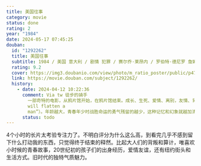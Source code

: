 ```yaml
---
title: 美国往事
category: movie
status: done
rating: 2
year: "1984"
date: 2024-05-17 07:45:25
douban:
  id: "1292262"
  title: 美国往事
  subtitle: 1984 / 美国 意大利 / 剧情 犯罪 / 赛尔乔·莱昂内 / 罗伯特·德尼罗 詹姆斯·伍兹
  rating: 9.2
  cover: https://img3.doubanio.com/view/photo/m_ratio_poster/public/p477229647.jpg
  link: https://movie.douban.com/subject/1292262/
  history:
    - date: 2024-04-12 10:22:36
      comment: Via tw 徒步的骑手
        一部奇特的电影，从鸦片馆开始，在鸦片馆结束。成长、生死、爱情、离别，友情、背叛、逃亡、内疚都是真实的记忆，而背叛后的飞黄腾达、重逢、赎罪、真相和得知真相后的释然却是吸过鸦片后产生的幻象。美国佬有句俗话，说“年龄会磨平人的棱角”（“Age
        will flatten a
        man”）。年龄越大，青春年少时战胜命运的勇气残留的越少，这种记忆和幻象就越加清晰，就像“面条”在鸦片馆里的梦幻感觉一样。每个经历过些人生世事起伏顿挫的人都有自己的心理鸦片馆。
      status: todo
---
```


4个小时的长片太考验专注力了。不明白评分为什么这么高，到看完几乎不感到留下什么打动我的东西，只觉得终于结束的释然。比起大人们的背叛和算计，唯喜欢小时候的青春故事，20世纪初的孩子们的出身经历，爱情友谊，还有纽约街头和生活方式。旧时代的独特气质魅力。
